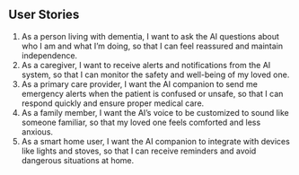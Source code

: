 ## User Stories
1. As a person living with dementia, I want to ask the AI questions about who I am and what I’m doing, so that I can feel reassured and maintain independence.
2. As a caregiver, I want to receive alerts and notifications from the AI system, so that I can monitor the safety and well-being of my loved one.
3. As a primary care provider, I want the AI companion to send me emergency alerts when the patient is confused or unsafe, so that I can respond quickly and ensure proper medical care.
4. As a family member, I want the AI’s voice to be customized to sound like someone familiar, so that my loved one feels comforted and less anxious.
5. As a smart home user, I want the AI companion to integrate with devices like lights and stoves, so that I can receive reminders and avoid dangerous situations at home.

